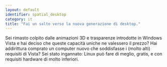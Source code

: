 ```yaml
---
layout: default
identifier: spatial_desktop
category: it
title: "Fai un salto verso la nuova generazione di desktop."
---
```


Sei rimasto colpito dalle animazioni 3D e trasparenze introdotte in Windows Vista e hai deciso che queste capacità uniche ne valessero il prezzo? Hai addirittura comprato un computer nuovo che soddisfasse i (molto alti) requisiti di Vista? Sei stato ingannato: Linux può fare di meglio, gratis, e con requisiti hardware di molto inferiori.

<? all_video_ids_from_file ();?>





